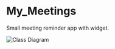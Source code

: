 # My_Meetings
Small meeting reminder app with widget.

![Class Diagram](https://raw.githubusercontent.com/praslnx8/My_Meetings/feature/calendar_refresh/class_diagram.png)
